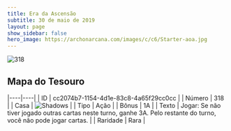```yaml
---
title: Era da Ascensão
subtitle: 30 de maio de 2019
layout: page
show_sidebar: false
hero_image: https://archonarcana.com/images/c/c6/Starter-aoa.jpg
---
```


![318](https://cdn.keyforgegame.com/media/card_front/pt/435_318_R7GXP7JVF785_pt.png)

## Mapa do Tesouro

|----|----|
| ID | cc2074b7-1154-4d1e-83c8-4a65f29cc0cc |
| Número | 318 |
| Casa | ![Shadows](https://archonarcana.com/images/thumb/e/ee/Shadows.png/22px-Shadows.png "Sombras") |
| Tipo | Ação |
| Bônus | 1A |
| Texto | Jogar: Se não tiver jogado outras cartas neste turno, ganhe 3A. Pelo restante do turno, você não pode jogar cartas. |
| Raridade | Rara |
